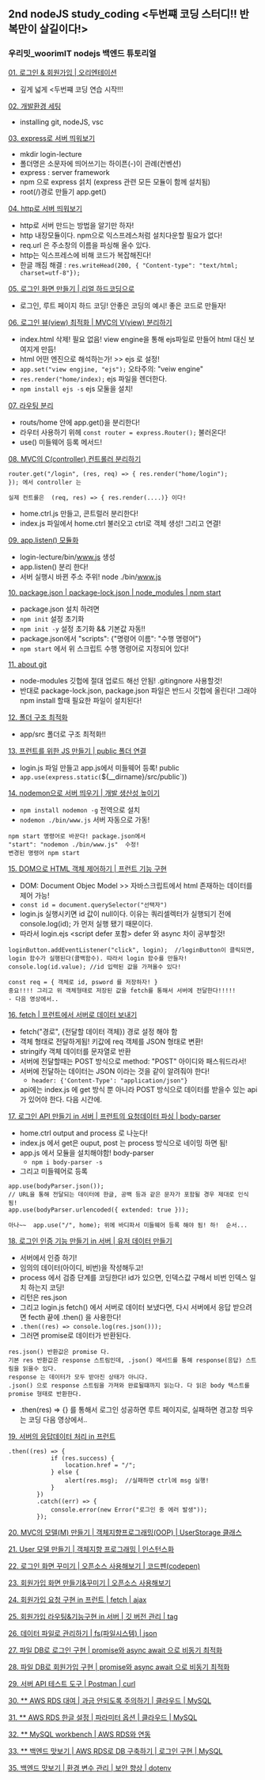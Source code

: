## 2nd nodeJS study_coding <두번쨰 코딩 스터디!! 반복만이 살길이다!>
### 우리밋_woorimIT nodejs 백엔드 튜토리얼

[01. 로그인 & 회원가입 | 오리엔테이션](https://www.youtube.com/watch?v=2jwnbZKc66E&t=262s)
- 깊게 넓게 <두번쨰 코딩 연습 시작!!!

[02. 개발환경 세팅](https://www.youtube.com/watch?v=48lz8rw3PE8)
- installing git, nodeJS, vsc 

[03. express로 서버 띄워보기](https://www.youtube.com/watch?v=PkVV1OLaM5Q)
- mkdir login-lecture 
- 폴더명은 소문자에 띄어쓰기는 하이픈(-)이 관례(컨벤션)
- express : server framework
- npm 으로 express 섥치 (express 관련 모든 모듈이 함께 설치됨)
- root(/)경로 만들기 app.get()

[04. http로 서버 띄워보기](https://www.youtube.com/watch?v=7gF09WFGK4I)
- http로 서버 만드는 방법을 알기만 하자!
- http 내장모듈이다. npm으로 익스프레스처럼 설치다운할 필요가 없다! 
- req.url 은 주소창의 이름을 파싱해 올수 있다. 
- http는 익스프레스에 비해 코드가 복잡해진다! 
- 한글 깨짐 해결 : `res.writeHead(200, { "Content-type": "text/html; charset=utf-8"});`

[05. 로그인 화면 만들기 | 리얼 하드코딩으로](https://www.youtube.com/watch?v=AZtyyeCwNoc)
- 로그인, 루트 페이지 하드 코딩! 안좋은 코딩의 예시! 좋은 코드로 만들자!

[06. 로그인 뷰(view) 최적화 | MVC의 V(view) 분리하기](https://www.youtube.com/watch?v=dB1n8bKgn1E)
- index.html 삭제! 필요 없음! view engine을 통해 ejs파일로 만들어 html 대신 보여지게 만듬!
- html 어떤 엔진으로 해석하는가! >> ejs 로 설정! 
- `app.set("view engjine, "ejs");`  오타주의: "veiw engine" 
- `res.render("home/index);` ejs 파일을 렌더한다.
- `npm install ejs -s` ejs 모둘을 설치! 

[07. 라우팅 분리](https://www.youtube.com/watch?v=mL84PLyKss0&t=44s)
- routs/home 안에 app.get()을 분리한다! 
- 라우터 사용하기 위헤 `const router = express.Router();` 불러온다!
- use() 미들웨어 등록 메서드! 

[08. MVC의 C(controller) 컨트롤러 분리하기](https://www.youtube.com/watch?v=KwCjYdYv0_s)
```
router.get("/login", (res, req) => { res.render("home/login");
}); 에서 controller 는  
 
실제 컨트롤은  (req, res) => { res.render(....)} 이다! 
```
- home.ctrl.js 만들고, 콘트럴러 분리한다! 
- index.js 파일에서 home.ctrl 불러오고 ctrl로 객체 생성! 그리고 연결!

[09. app.listen() 모듈화](https://www.youtube.com/watch?v=W5bZy0Uzn6I&t=13s)
- login-lecture/bin/www.js 생성 
- app.listen() 분리 한다! 
- 서버 실행시 바뀐 주소 주위! node ./bin/www.js 

[10. package.json | package-lock.json | node_modules | npm start](https://www.youtube.com/watch?v=Jy9quSZbVTc)
- package.json 설치 하려면 
- `npm init` 설정 초기화
- `npm init -y` 설정 초기화 && 기본값 자동!! 
- package.json에서 "scripts": {"명령어 이름": "수행 명령어"}
- `npm start` 에서 위 스크립트 수행 명령어로 지정되어 있다!

[11. about git](https://www.youtube.com/watch?v=FN9nOLqyNEc)
- node-modules 깃헙에 절대 업로드 해선 안됨! .gitingnore 사용할것!
- 반대로 package-lock.json,  package.json 파일은 반드시 깃헙에 올린다! 그래야 npm install 할때 필요한 파일이 설치된다!

[12. 폴더 구조 최적화](https://www.youtube.com/watch?v=BIjDK_xycaI)
- app/src 폴더로 구조 최적화!!

[13. 프런트를 위한 JS 만들기 | public 폴더 연결](https://www.youtube.com/watch?v=qfCJKf6YAg4&list=PLSK4WsJ8JS4cQ-niGNum4bkK_THHOizTs&index=13)
- login.js 파일 만들고 app.js에서 미들웨어 등록! public
- `app.use(express.static(`${__dirname}/src/public`))

[14. nodemon으로 서버 띄우기 | 개발 생산성 높이기](https://www.youtube.com/watch?v=yJch-m_OCYI&t=11s)
- `npm install nodemon -g` 전역으로 설치
- `nodemon ./bin/www.js` 서버 자동으로 가동! 
```
npm start 명령어로 바꾼다! package.json에서 
"start": "nodemon ./bin/www.js"  수정!
변경된 명령어 npm start
```
[15. DOM으로 HTML 객체 제어하기 | 프런트 기능 구현](https://www.youtube.com/watch?v=yJch-m_OCYI)
- DOM: Document Objec Model >> 자바스크립트에서 html 존재하는 데이터를 제어 가능!
- `const id = document.querySelector("선택자")`
- login.js 실행시키면 id 값이 null이다. 이유는 쿼리셀렉터가 실행되기 전에 console.log(id); 가 먼저 실행 됐기 때문이다. 
- 따라서 login.ejs <script  defer 포함> defer 와 async 차이 공부할것!
```
loginButton.addEventListener("click", login);  //loginButton이 클릭되면, login 함수가 실행된다(콜백함수). 따라서 login 함수를 만들자! 
console.log(id.value); //id 입력된 값을 가져올수 있다!

const req = { 객체로 id, psword 를 저장하자! }
중요!!!! 그리고 위 객체형태로 저장된 값을 fetch를 통해서 서버에 전달한다!!!!! 
- 다음 영상에서..
```

[16. fetch | 프런트에서 서버로 데이터 보내기](https://www.youtube.com/watch?v=QRo3-00n_ew)
- fetch("경로", {전달할 데이터 객체}) 경로 설정 해야 함
- 객체 형태로 전달하게됨! 키값에 req 객체를 JSON 형태로 변환! 
- stringify 객체 데이터를 문자열로 반환
- 서버에 전달할때는 POST 방식으로 method: "POST" 아이디와 패스워드라서! 
- 서버에 전달하는 데이터는 JSON 이라는 것을 같이 알려줘야 한다! 
    - `header: {'Content-Type': "application/json"}`
- api에는 index.js 에 get 방식 뿐 아니라 POST 방식으로 데이터를 받을수 있는 api 가 있어야 한다. 다음 시간에.


[17. 로그인 API 만들기 in 서버 | 프런트의 요청데이터 파싱 | body-parser](https://www.youtube.com/watch?v=QLTcXMfcmLE&t=203s)
- home.ctrl  output and process 로 나눈다! 
- index.js 에서 get은 ouput, post 는 process 방식으로 네이밍 하면 됨! 
- app.js 에서 모듈을 설치해야함! body-parser 
    - `npm i body-parser -s`
- 그리고 미들웨어로 등록
```
app.use(bodyParser.json());
// URL을 통해 전달되는 데이터에 한글, 공백 등과 같은 문자가 포함될 경우 제대로 인식됨!
app.use(bodyParser.urlencoded({ extended: true }));

아나~~  app.use("/", home); 위에 바디파서 미들웨어 등록 해야 됨! 하!  순서...
```

[18. 로그인 인증 기능 만들기 in 서버 | 유저 데이터 만들기](https://www.youtube.com/watch?v=lP1xx1A1vSU&t=8s)
- 서버에서 인증 하기!
- 임의의 데이터(아이디, 비번)을 작성해두고! 
- process 에서 검증 단계를 코딩한다! id가 있으면, 인덱스값 구해서 비번 인덱스 일치 하는지 코딩! 
- 리턴은 res.json 
- 그리고 login.js  fetch() 에서 서버로 데이터 보냈다면, 다시 서버에서 응답 받으려면 fecth 끝에 .then() 을 사용한다!
- `.then((res) => console.log(res.json()));`
- 그러면 promise로 데이터가 반환된다. 
```
res.json() 반환값은 promise 다.
기본 res 반환값은 response 스트림인데, .json() 메서드를 통해 response(응답) 스트림을 읽을수 있다.
response 는 데이터가 모두 받아진 상태가 아니다. 
.json() 으로 response 스트림을 가져와 완료될떄까지 읽는다. 다 읽은 body 텍스트를 promise 형태로 반환한다. 
```
- .then(res) => {} 를 통해서 로그인 성공하면 루트 페이지로, 실패하면 경고창 띄우는 코딩 다음 영상에서..

[19. 서버의 응답데이터 처리 in 프런트](https://www.youtube.com/watch?v=x_h2bye9SIE)
```
.then((res) => {
            if (res.success) {
                location.href = "/";
            } else {
                alert(res.msg);  //실패하면 ctrl에 msg 실행!
            }
        })
        .catch((err) => {
            console.error(new Error("로그인 중 에러 발생"));
        });
```

[20. MVC의 모델(M) 만들기 | 객체지향프로그래밍(OOP) | UserStorage 클래스](https://www.youtube.com/watch?v=x_h2bye9SIE)

[21. User 모델 만들기 | 객체지향 프로그래밍 | 인스턴스화](https://www.youtube.com/watch?v=69JiX9rGNmI)

[22. 로그인 화면 꾸미기 | 오픈소스 사용해보기 | 코드펜(codepen)](https://www.youtube.com/watch?v=Th-HDyPCewA&t=300s)

[23. 회원가입 화면 만들기&꾸미기 | 오픈소스 사용해보기](https://www.youtube.com/watch?v=n3XUYss1jPg)

[24. 회원가입 요청 구현 in 프런트 | fetch | ajax](https://www.youtube.com/watch?v=YBRpfDsWm9k&t=307s)

[25. 회원가입 라우팅&기능구현 in 서버 | 깃 버전 관리 | tag](https://www.youtube.com/watch?v=mizgP540Zvc&t=10s)

[26. 데이터 파일로 관리하기 | fs(파일시스템) | json](https://www.youtube.com/watch?v=K0vJFEOTMeA&t=318s)

[27. 파일 DB로 로그인 구현 | promise와 async await 으로 비동기 최적화](https://www.youtube.com/watch?v=dchFLwlpI-c)

[28. 파일 DB로 회원가입 구현 | promise와 async await 으로 비동기 최적화](https://www.youtube.com/watch?v=myi7ZrKkf2o&t=119s)

[29. 서버 API 테스트 도구 | Postman | curl](https://www.youtube.com/watch?v=0veQoK9V07k)

[30. ** AWS RDS 대여 | 과금 안되도록 주의하기 | 클라우드 | MySQL](https://www.youtube.com/watch?v=PV4RNoSXQIo)

[31. ** AWS RDS 한글 설정 | 파라미터 옵션 | 클라우드 | MySQL](https://www.youtube.com/watch?v=kQUmZue6-rA)

[32. ** MySQL workbench | AWS RDS와 연동](https://www.youtube.com/watch?v=C7LK20tlQ6Y)

[33. ** 백엔드 맛보기 | AWS RDS로 DB 구축하기 | 로그인 구현 | MySQL](https://www.youtube.com/watch?v=Q4JpUm-cyQw&t=161s)

[]()

[35. 백엔드 맛보기 | 환경 변수 관리 | 보안 향상 | dotenv](https://www.youtube.com/watch?v=OEZedYK5biA)
